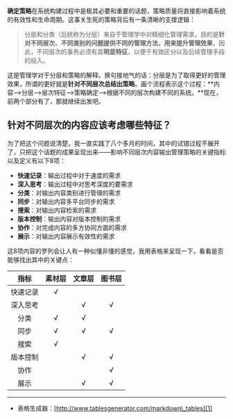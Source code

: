 
**确定策略**在系统构建过程中是极其必要和重要的话题，策略质量将直接影响着系统的有效性和生命周期。这事关生死的策略背后有一条清晰的支撑逻辑：

> 分层和分类（后统称为分层）来自于管理学中对精细化管理需求，目的是**针对不同层次、不同类别的问题提供不同的管理方法，用来提升管理效果**，因此，不同层次的事务必须有其**明显特征**，以便于有效区分以及后续管理手段的投入。

这是管理学对于分层和策略的解释。换句接地气的话：分层是为了取得更好的管理效果，所谓的更好就是**针对不同层次总结出策略**。画个流程表示这个过程：**内容——\>分层——\>层次特征——\>策略确定——\>根据不同的层次构建不同的系统。**现在，前两个部分有了，那就继续出发吧。

## 针对不同层次的内容应该考虑哪些特征？

为了把这个问题说清楚，我一直实践了八个多月的时间，其中的试错过程不展开了，只把这个话题的成果呈现出来——影响不同层次内容输出管理策略的关键指标以及定义有以下8项：

- **快速记录**：输出过程中对于速度的需求
- **深入思考**：输出过程中对思考深度的要需求
- **分类**：对输出内容类别进行管理的需求
- **同步**：对输出内容多平台同步的需求
- **搜索**：对输出内容检索的需求
- **版本控制**：输出内容对版本控制的需求
- **协作**：对完成内容的多方协同方面的需求
- **展示**：对输出内容展示有效性的需求

这8项内容的罗列会让人有一种似懂非懂的感觉，我用表格来呈现一下，看看是否能够找出其中的关键点：

|   指标   	| 素材层 	| 文章层 	| 图书层 	|
|:--------:	|:------:	|:------:	|:------:	|
| 快速记录 	|    √   	|        	|        	|
| 深入思考 	|        	|    √   	|    √   	|
|   分类   	|    √   	|    √   	|        	|
|   同步   	|    √   	|    √   	|    √   	|
|   搜索   	|    √   	|        	|        	|
| 版本控制 	|        	|    √   	|    √   	|
|   协作   	|        	|        	|    √   	|
|   展示   	|        	|    √   	|    √   	|


---- 

- 表格生成器：[http://www.tablesgenerator.com/markdown\_tables][1]

[1]:	http://www.tablesgenerator.com/markdown_tables